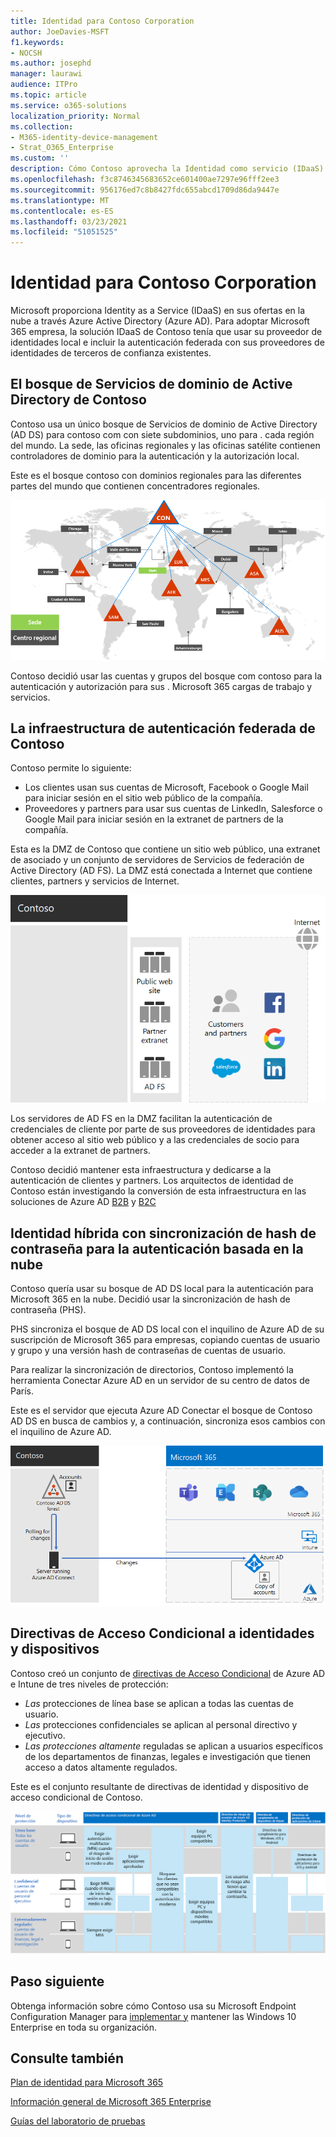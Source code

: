 ```yaml
---
title: Identidad para Contoso Corporation
author: JoeDavies-MSFT
f1.keywords:
- NOCSH
ms.author: josephd
manager: laurawi
audience: ITPro
ms.topic: article
ms.service: o365-solutions
localization_priority: Normal
ms.collection:
- M365-identity-device-management
- Strat_O365_Enterprise
ms.custom: ''
description: Cómo Contoso aprovecha la Identidad como servicio (IDaaS) y proporciona autenticación basada en la nube a sus empleados y autenticación federada a sus partners y clientes.
ms.openlocfilehash: f3c8746345683652ce601400ae7297e96fff2ee3
ms.sourcegitcommit: 956176ed7c8b8427fdc655abcd1709d86da9447e
ms.translationtype: MT
ms.contentlocale: es-ES
ms.lasthandoff: 03/23/2021
ms.locfileid: "51051525"
---
```

# <a name="identity-for-the-contoso-corporation"></a>Identidad para Contoso Corporation

Microsoft proporciona Identity as a Service (IDaaS) en sus ofertas en la nube a través Azure Active Directory (Azure AD). Para adoptar Microsoft 365 empresa, la solución IDaaS de Contoso tenía que usar su proveedor de identidades local e incluir la autenticación federada con sus proveedores de identidades de terceros de confianza existentes.

## <a name="the-contoso-active-directory-domain-services-forest"></a>El bosque de Servicios de dominio de Active Directory de Contoso

Contoso usa un único bosque de Servicios de dominio de Active Directory (AD DS) para contoso com con siete subdominios, uno para \. cada región del mundo. La sede, las oficinas regionales y las oficinas satélite contienen controladores de dominio para la autenticación y la autorización local.

Este es el bosque contoso con dominios regionales para las diferentes partes del mundo que contienen concentradores regionales.

![Bosque y dominios de Contoso en todo el mundo](../media/contoso-identity/contoso-identity-fig1.png)
 
Contoso decidió usar las cuentas y grupos del bosque com contoso para la autenticación y autorización para sus \. Microsoft 365 cargas de trabajo y servicios.

## <a name="the-contoso-federated-authentication-infrastructure"></a>La infraestructura de autenticación federada de Contoso

Contoso permite lo siguiente:

- Los clientes usan sus cuentas de Microsoft, Facebook o Google Mail para iniciar sesión en el sitio web público de la compañía.
- Proveedores y partners para usar sus cuentas de LinkedIn, Salesforce o Google Mail para iniciar sesión en la extranet de partners de la compañía.

Esta es la DMZ de Contoso que contiene un sitio web público, una extranet de asociado y un conjunto de servidores de Servicios de federación de Active Directory (AD FS). La DMZ está conectada a Internet que contiene clientes, partners y servicios de Internet.

![Compatibilidad de Contoso con autenticación federada para clientes y partners](../media/contoso-identity/contoso-identity-fig2.png)
 
Los servidores de AD FS en la DMZ facilitan la autenticación de credenciales de cliente por parte de sus proveedores de identidades para obtener acceso al sitio web público y a las credenciales de socio para acceder a la extranet de partners.

Contoso decidió mantener esta infraestructura y dedicarse a la autenticación de clientes y partners. Los arquitectos de identidad de Contoso están investigando la conversión de esta infraestructura en las soluciones de Azure AD [B2B](/azure/active-directory/b2b/hybrid-organizations) y [B2C](/azure/active-directory-b2c/solution-articles)

## <a name="hybrid-identity-with-password-hash-synchronization-for-cloud-based-authentication"></a>Identidad híbrida con sincronización de hash de contraseña para la autenticación basada en la nube

Contoso quería usar su bosque de AD DS local para la autenticación para Microsoft 365 en la nube. Decidió usar la sincronización de hash de contraseña (PHS).

PHS sincroniza el bosque de AD DS local con el inquilino de Azure AD de su suscripción de Microsoft 365 para empresas, copiando cuentas de usuario y grupo y una versión hash de contraseñas de cuentas de usuario.

Para realizar la sincronización de directorios, Contoso implementó la herramienta Conectar Azure AD en un servidor de su centro de datos de París.

Este es el servidor que ejecuta Azure AD Conectar el bosque de Contoso AD DS en busca de cambios y, a continuación, sincroniza esos cambios con el inquilino de Azure AD.

![La infraestructura de sincronización de directorios de CONTOSO PHS](../media/contoso-identity/contoso-identity-fig4.png)
 
## <a name="conditional-access-policies-for-identity-and-device-access"></a>Directivas de Acceso Condicional a identidades y dispositivos

Contoso creó un conjunto de [directivas de Acceso Condicional](../security/defender-365-security/identity-access-policies.md) de Azure AD e Intune de tres niveles de protección:

- *Las* protecciones de línea base se aplican a todas las cuentas de usuario.
- *Las* protecciones confidenciales se aplican al personal directivo y ejecutivo.
- *Las protecciones altamente* reguladas se aplican a usuarios específicos de los departamentos de finanzas, legales e investigación que tienen acceso a datos altamente regulados.

Este es el conjunto resultante de directivas de identidad y dispositivo de acceso condicional de Contoso.

![Directivas de acceso condicional a identidades y dispositivos de Contoso](../media/contoso-identity/contoso-identity-fig5.png)
 
## <a name="next-step"></a>Paso siguiente

Obtenga información sobre cómo Contoso usa su Microsoft Endpoint Configuration Manager para [implementar y](contoso-win10.md) mantener las Windows 10 Enterprise en toda su organización.

## <a name="see-also"></a>Consulte también

[Plan de identidad para Microsoft 365](identity-roadmap-microsoft-365.md)

[Información general de Microsoft 365 Enterprise](microsoft-365-overview.md)

[Guías del laboratorio de pruebas](m365-enterprise-test-lab-guides.md)